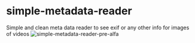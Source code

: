 # simple-metadata-reader
 Simple and clean meta data reader to see exif or any other info for images of videos
![simple-metadata-reader-pre-alfa](https://github.com/shagalmedia/simple-metadata-reader/assets/102770416/808f2920-1c3a-4e5f-9ad1-2dab1877ebb8)

